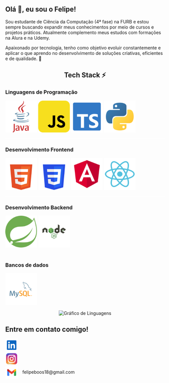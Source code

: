 <h2>Olá 👋, eu sou o Felipe!</h2>

<p align="left">
Sou estudante de Ciência da Computação (4ª fase) na FURB e estou sempre buscando expandir meus conhecimentos por meio de cursos e projetos práticos. 
Atualmente complemento meus estudos com formações na Alura e na Udemy.
</p>

<p align="left">
Apaixonado por tecnologia, tenho como objetivo evoluir constantemente e aplicar o que aprendo no desenvolvimento de soluções criativas, eficientes e de qualidade. 🚀
</p>

<p align="left">


<h2 align="center">Tech Stack ⚡</h2>

<h3>Linguagens de Programação</h3>
<p>
    <img src="images/programming_languages/logo_java.svg" width="100" title="Java" alt="Logo Java">
    <img src="images/programming_languages/logo_javascript.svg" width="100" title="JavaScript" alt="Logo JavaScript">
    <img src="images/programming_languages/logo_typescript.svg" width="100" title="TypeScript" alt="Logo TypeScript">
    <img src="images/programming_languages/logo_python.svg" width="100" title="Python" alt="Logo Python">
</p>

<div role="separator" style="height:3px; background:rgba(255, 255, 255, 0.55); margin:16px 0;"></div>

<h3>Desenvolvimento Frontend</h3>
<p>
    <img src="images/web_development/logo_html5.svg" width="100" title="HTML" alt="Logo HTML 5">
    <img src="images/web_development/logo_css3.svg" width="100" title="CSS" alt="Logo CSS 3">
    <img src="images/web_development/logo_angular.svg" width="100" title="Angular" alt="Logo Angular">
    <img src="images/web_development/logo_react.svg" width="100" title="React" alt="Logo React">
</p>

<div role="separator" style="height:3px; background:rgba(255,255,255,0.5); margin:16px 0;"></div>

<h3>Desenvolvimento Backend</h3>
<p>
    <img src="images/backend_development/logo_spring.svg" width="100" title="Spring" alt="Logo Spring">
    <img src="images/backend_development/logo_node.svg" width="100" title="Node.js" alt="Logo Node.js">
  </a>
</p>

<div role="separator" style="height:3px; background:rgba(255,255,255,0.5); margin:16px 0;"></div>

<h3>Bancos de dados</h3>
<p>
    <img src="images/databases/logo_mysql.svg" width="100" title="MySQL" alt="Logo MySQL">
</p>


<div align="center">
  <img src="https://github-readme-stats.vercel.app/api/top-langs?username=FelipeBoos&locale=en&hide_title=false&layout=compact&card_width=360&langs_count=5&theme=vue&hide_border=true&order=2&custom_title=Linguagens%20Mais%20Utilizadas%20-%20Projetos" height="150" alt="Gráfico de Linguagens"  />
</div>

<h2>Entre em contato comigo!</h2>
<div align="left">
    <a href="https://www.linkedin.com/in/felipe-boos-922380241" target="_blank" style="text-decoration:none; display:inline-block">
        <img src="images/social_media/logo_linkedin.svg" width="40" title="LinkedIn" alt="Logo LinkedIn" style="border:0;">
    </a>
    <br>
    <a href="https://www.instagram.com/felipe_boos" target="_blank" style="text-decoration:none; display:inline-block">
        <img src="images/social_media/logo_instagram.svg" width="40" title="Instagram" alt="Logo Instagram" style="border:0;">
    </a>
    <br>
    <div style="display:flex">
        <a href="mailto:felipeboos18@gmail.com" style="text-decoration:none;">
        <img src="images/social_media/logo_gmail.svg" width="40" title="Gmail" alt="Logo Gmail" style="vertical-align:middle; margin-right:10px;">
        felipeboos18@gmail.com
    </a>
</div>

<!-- ** Imagens ficam com sublinhado quando utilizo o <a>, verificar para corrigir

<h3>Linguagens de Programação</h3>
<p>
  <a href="https://www.instagram.com/felipe_boos" target="_blank" style="text-decoration:none; display:inline-block">
    <img src="images/programming_languages/logo_java.svg" width="100" title="Java" alt="Logo Java" style="border:0;">
  </a>
  <a href="https://www.instagram.com/felipe_boos" target="_blank" style="text-decoration:none;">
    <img src="images/programming_languages/logo_javascript.svg" width="100" title="JavaScript" alt="Logo JavaScript">
  </a>
  <a href="https://www.instagram.com/felipe_boos" target="_blank" style="text-decoration:none;">
    <img src="images/programming_languages/logo_typescript.svg" width="100" title="TypeScript" alt="Logo TypeScript">
  </a>
  <a href="https://www.instagram.com/felipe_boos" target="_blank" style="text-decoration:none;">
    <img src="images/programming_languages/logo_python.svg" width="100" title="Python" alt="Logo Python">
  </a>
</p>

<hr>

<h3>Desenvolvimento Frontend</h3>
<p>
  <a href="https://www.instagram.com/felipe_boos" target="_blank" style="text-decoration:none;">
    <img src="images/web_development/logo_html5.svg" width="100" title="HTML" alt="Logo HTML 5">
  </a>
  <a href="https://www.instagram.com/felipe_boos" target="_blank" style="text-decoration:none;">
    <img src="images/web_development/logo_css3.svg" width="100" title="CSS" alt="Logo CSS 3">
  </a>
  <a href="https://www.instagram.com/felipe_boos" target="_blank" style="text-decoration:none;">
    <img src="images/web_development/logo_angular.svg" width="100" title="Angular" alt="Logo Angular">
  </a>
  <a href="https://www.instagram.com/felipe_boos" target="_blank" style="text-decoration:none;">
    <img src="images/web_development/logo_react.svg" width="100" title="React" alt="Logo React">
  </a>
  <img src="images/web_development/logo_react.svg" width="100" title="React" alt="Logo React">
  <img src="images/web_development/logo_react.svg" width="100" title="React" alt="Logo React">
</p>

<hr>

<h3>Desenvolvimento Backend</h3>
<p>
  <a href="https://www.instagram.com/felipe_boos" target="_blank" style="text-decoration:none;">
    <img src="images/backend_development/logo_spring.svg" width="100" title="Spring" alt="Logo Spring">
  </a>
  <a href="https://www.instagram.com/felipe_boos" target="_blank" style="text-decoration:none;">
    <img src="images/backend_development/logo_node.svg" width="100" title="Node.js" alt="Logo Node.js">
  </a>
</p>

<hr>

<h3>Bancos de dados</h3>
<p>
  <a href="https://www.instagram.com/felipe_boos" target="_blank" style="text-decoration:none;">
    <img src="images/databases/logo_mysql.svg" width="100" title="MySQL" alt="Logo MySQL">
  </a>
</p>


-->